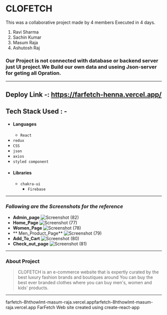 #  CLOFETCH


This was a collaborative project made by 4 members Executed in 4 days.

1) Ravi Sharma
2) Sachin Kumar
3) Masum Raja
4)  Ashutosh Raj

### Our Project is not  connected with database or backend server just UI project.We Build our own data and useing Json-server for geting all Opration.
----

  Deploy Link -: https://farfetch-henna.vercel.app/
---
## Tech Stack Used : -
- #### Languages
  - `React`
 - `redux `
  - `CSS`
  - `json `
  - `axios `
  - `styled component `
- #### Libraries
  - `chakra-ui`
    - `Firebase `
---
### _Following are the Screenshots for the reference_
- **Admin_page**
![Screenshot (82)](https://user-images.githubusercontent.com/103938210/201527157-f6d4bbc7-5d4b-43b5-9a37-99c06f5f7e1e.png)
- **Home_Page**
 ![Screenshot (77)](https://user-images.githubusercontent.com/103938210/201526453-a751fb11-98d0-4336-a270-8e39a1b2e155.png)
- **Women_Page**
![Screenshot (78)](https://user-images.githubusercontent.com/103938210/201526515-d786de8c-5a0c-494b-9b94-567dd0daa653.png)
- ** Men_Product_Page**
![Screenshot (79)](https://user-images.githubusercontent.com/103938210/201526570-b448b62a-a7cd-4ce2-b088-22db460d09e3.png)
- **Add_To_Cart**
![Screenshot (80)](https://user-images.githubusercontent.com/103938210/201526605-890290cc-393a-4f44-bfc9-cbb1bfe1e867.png)
- **Check_out_page**
![Screenshot (81)](https://user-images.githubusercontent.com/103938210/201526696-1fc81675-387a-4791-88d4-64b139986bb8.png)
---
### About Project
>  CLOFETCH is an e-commerce website that is expertly curated by the best luxury fashion brands and boutiques around You can buy the best ever branded clothes where you can buy men's, women and kids' products.
---
farfetch-8hthowlmt-masum-raja.vercel.appfarfetch-8hthowlmt-masum-raja.vercel.app
FarFetch
Web site created using create-react-app


